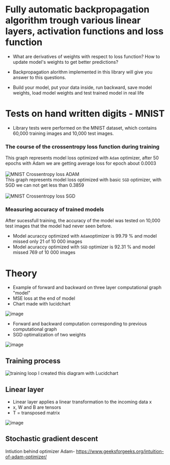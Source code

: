 # Fully automatic backpropagation algorithm trough various linear layers, activation functions and loss function

   - What are derivatives of weights with respect to loss function? How to update model's weights to get better predictions?<br/>

   - Backpropagation alorithm implemented in this library will give you answer to this questions. <br/>

   - Build your model, put your data inside, run backward, save model weights, load model weights and test trained model in real life<br/>
# Tests on hand written digits - MNIST
   - Library tests were performed on the MNIST dataset, which contains 60,000 training images and 10,000 test images.

### The course of the crossentropy loss function during training
This graph represents model loss optimized with `Adam` optimizer, after 50 epochs with Adam we are getting average loss for epoch about 0.0003<br/>
<br/>
![MNIST Crossentropy loss ADAM](https://user-images.githubusercontent.com/61843287/213419750-538c88e2-0ba9-4f74-9bbb-8b709b22a03a.jpg)<br/>
This graph represents model loss optimized with basic `SGD` optimizer, with SGD we can not get less than 0.3859<br/>
<br/>
![MNIST Crossentropy loss SGD](https://user-images.githubusercontent.com/61843287/213420893-b8baa676-530a-4411-b1fe-3b234f162585.jpg)<br/>


### Measuring accuracy of trained models

After sucessfull training, the accuracy of the model was tested on 10,000 test images that the model had never seen before.
   - Model acuraccy optimized with `Adam`optimizer is 99.79 % and model missed only 21 of 10 000 images
   - Model acuraccy optimized with `SGD` optimizer is 92.31 % and model missed 769 of 10 000 images



# Theory
   - Example of forward and backward on three layer computational graph "model"
   - MSE loss at the end of model
   - Chart made with lucidchart

   
   


![image](https://user-images.githubusercontent.com/61843287/213939301-6e8e1942-fe19-489d-95a7-d1c792ad7061.png)

- Forward and backward computation corresponding to previous computational graph
- SGD optimalization of two weights

![image](https://user-images.githubusercontent.com/61843287/213939105-c7d26771-70ae-4d2d-b14a-24674178f68a.png)


## Training process

![training loop](https://user-images.githubusercontent.com/61843287/213724773-14531b68-46d0-4d46-b841-e0c352e3ce50.JPG)
I created this diagram with Lucidchart


## Linear layer
   - Linear layer applies a linear transformation to the incoming data x
   - x, W and B are tensors 
   - T = transposed matrix


![image](https://user-images.githubusercontent.com/61843287/213730494-7d6dbb1b-74d9-49b6-91e6-47cd0d224de0.png)

## Stochastic gradient descent
Intiution behind optimizer Adam- https://www.geeksforgeeks.org/intuition-of-adam-optimizer/
